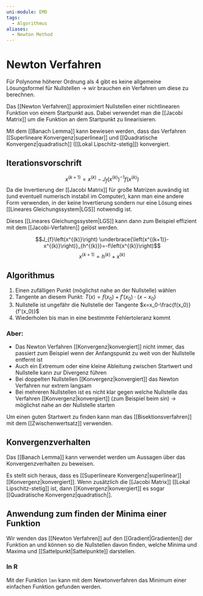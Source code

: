 ```yaml
---
uni-module: EMD
tags:
  - Algorithmus
aliases:
  - Newton Method
---
```

# Newton Verfahren

Für Polynome höherer Ordnung als 4 gibt es keine allgemeine Lösungsformel für Nullstellen → wir brauchen ein Verfahren um diese zu berechnen.

Das [[Newton Verfahren]] approximiert Nullstellen einer nichtlinearen Funktion von einem Startpunkt aus. Dabei verwendet man die [[Jacobi Matrix]] um die Funktion an dem Startpunkt zu linearisieren.

Mit dem [[Banach Lemma]] kann bewiesen werden, dass das Verfahren [[Superlineare Konvergenz|superlinear]] und [[Quadratische Konvergenz|quadratisch]] ([[Lokal Lipschitz-stetig]]) konvergiert.

## Iterationsvorschrift

$$x^{(k+1)}=x^{(k)}-J_{f}\left(x^{(k)}\right)^{-1} f\left(x^{(k)}\right)$$
Da die Invertierung der [[Jacobi Matrix]] für große Matrizen auwändig ist (und eventuell numerisch instabil im Computer), kann man eine andere Form verwenden, in der keine Invertierung sondern nur eine Lösung eines [[Lineares Gleichungssystem|LGS]] notwendig ist.

Dieses [[Lineares Gleichungssystem|LGS]] kann dann zum Beispiel effizient mit dem [[Jacobi-Verfahren]] gelöst
werden.

$$J_{f}\left(x^{(k)}\right) \underbrace{\left(x^{(k+1)}-x^{(k)}\right)}_{h^{(k)}}=-f\left(x^{(k)}\right)$$
$$x^{(k+1)}=h^{(k)}+x^{(k)}$$

## Algorithmus

1. Einen zufälligen Punkt (möglichst nahe an der Nullstelle) wählen
2. Tangente an diesem Punkt: $T(x)=f(x_0)+f'(x_0)\cdot (x-x_0)$
3. Nullstelle ist ungefähr die Nullstelle der Tangente $x=x_0-\frac{f(x_0)}{f'(x_0)}$
4. Wiederholen bis man in eine bestimmte Fehlertoleranz kommt

### Aber:

- Das Newton Verfahren [[Konvergenz|konvergiert]] nicht immer, das passiert zum Beispiel wenn der Anfangspunkt zu weit von der Nullstelle entfernt ist
- Auch ein Extremum oder eine kleine Ableitung zwischen Startwert und Nullstelle kann zur Divergenz führen
- Bei doppelten Nullstellen [[Konvergenz|konvergiert]] das Newton Verfahren nur extrem langsam
- Bei mehreren Nullstellen ist es nicht klar gegen welche Nullstelle das Verfahren [[Konvergenz|konvergiert]] (zum Beispiel beim sin) → möglichst nahe an der Nullstelle starten

Um einen guten Startwert zu finden kann man das [[Bisektionsverfahren]] mit dem [[Zwischenwertsatz]] verwenden.

## Konvergenzverhalten

Das [[Banach Lemma]] kann verwendet werden um Aussagen über das Konvergenzverhalten zu beweisen.

Es stellt sich heraus, dass es [[Superlineare Konvergenz|superlinear]] [[Konvergenz|konvergiert]]. Wenn zusätzlich die [[Jacobi Matrix]] [[Lokal Lipschitz-stetig]] ist, dann [[Konvergenz|konvergiert]] es sogar [[Quadratische Konvergenz|quadratisch]].

## Anwendung zum finden der Minima einer Funktion

Wir wenden das [[Newton Verfahren]] auf den [[Gradient|Gradienten]] der Funktion an und können so die Nullstellen davon finden, welche Minima und Maxima und [[Sattelpunkt|Sattelpunkte]] darstellen.

### In R

Mit der Funktion `lmn` kann mit dem Newtonverfahren das Minimum einer einfachen Funktion gefunden werden.
